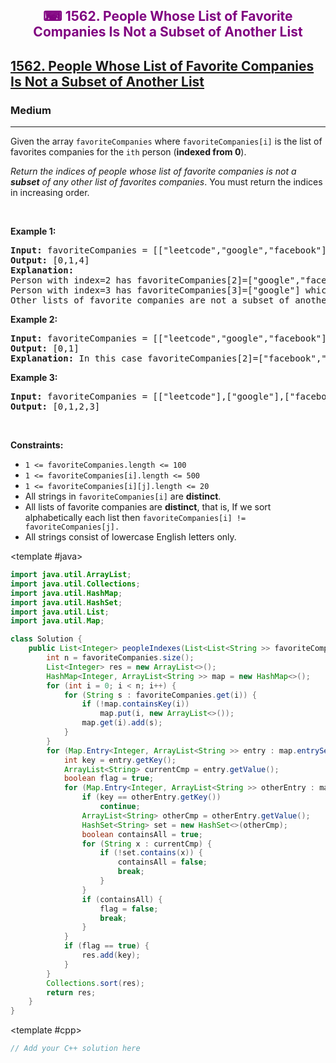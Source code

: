 <div align = "center">
<h style = "margin-bottom: 0px; margin-top: 0px; color : purple;" align = "center" class = "header">

## ⌨ 1562. People Whose List of Favorite Companies Is Not a Subset of Another List

</h>
</div>

<h2><a href="https://leetcode.com/problems/people-whose-list-of-favorite-companies-is-not-a-subset-of-another-list" target = "_blank">1562. People Whose List of Favorite Companies Is Not a Subset of Another List</a></h2><h3>Medium</h3><hr><p>Given the array <code>favoriteCompanies</code> where <code>favoriteCompanies[i]</code> is the list of favorites companies for the <code>ith</code> person (<strong>indexed from 0</strong>).</p>

<p><em>Return the indices of people whose list of favorite companies is not a <strong>subset</strong> of any other list of favorites companies</em>. You must return the indices in increasing order.</p>

<p>&nbsp;</p>
<p><strong class="example">Example 1:</strong></p>

<pre>
<strong>Input:</strong> favoriteCompanies = [[&quot;leetcode&quot;,&quot;google&quot;,&quot;facebook&quot;],[&quot;google&quot;,&quot;microsoft&quot;],[&quot;google&quot;,&quot;facebook&quot;],[&quot;google&quot;],[&quot;amazon&quot;]]
<strong>Output:</strong> [0,1,4] 
<strong>Explanation:</strong> 
Person with index=2 has favoriteCompanies[2]=[&quot;google&quot;,&quot;facebook&quot;] which is a subset of favoriteCompanies[0]=[&quot;leetcode&quot;,&quot;google&quot;,&quot;facebook&quot;] corresponding to the person with index 0. 
Person with index=3 has favoriteCompanies[3]=[&quot;google&quot;] which is a subset of favoriteCompanies[0]=[&quot;leetcode&quot;,&quot;google&quot;,&quot;facebook&quot;] and favoriteCompanies[1]=[&quot;google&quot;,&quot;microsoft&quot;]. 
Other lists of favorite companies are not a subset of another list, therefore, the answer is [0,1,4].
</pre>

<p><strong class="example">Example 2:</strong></p>

<pre>
<strong>Input:</strong> favoriteCompanies = [[&quot;leetcode&quot;,&quot;google&quot;,&quot;facebook&quot;],[&quot;leetcode&quot;,&quot;amazon&quot;],[&quot;facebook&quot;,&quot;google&quot;]]
<strong>Output:</strong> [0,1] 
<strong>Explanation:</strong> In this case favoriteCompanies[2]=[&quot;facebook&quot;,&quot;google&quot;] is a subset of favoriteCompanies[0]=[&quot;leetcode&quot;,&quot;google&quot;,&quot;facebook&quot;], therefore, the answer is [0,1].
</pre>

<p><strong class="example">Example 3:</strong></p>

<pre>
<strong>Input:</strong> favoriteCompanies = [[&quot;leetcode&quot;],[&quot;google&quot;],[&quot;facebook&quot;],[&quot;amazon&quot;]]
<strong>Output:</strong> [0,1,2,3]
</pre>

<p>&nbsp;</p>
<p><strong>Constraints:</strong></p>

<ul>
	<li><code>1 &lt;= favoriteCompanies.length &lt;= 100</code></li>
	<li><code>1 &lt;= favoriteCompanies[i].length &lt;= 500</code></li>
	<li><code>1 &lt;= favoriteCompanies[i][j].length &lt;= 20</code></li>
	<li>All strings in <code>favoriteCompanies[i]</code> are <strong>distinct</strong>.</li>
	<li>All lists of favorite companies are <strong>distinct</strong>, that is, If we sort alphabetically each list then <code>favoriteCompanies[i] != favoriteCompanies[j].</code></li>
	<li>All strings consist of lowercase English letters only.</li>
</ul>

<CodeTabs :languages="[ { name: 'C++', slot: 'cpp' }, { name: 'Java', slot: 'java' } ]">

<template #java>

```java
import java.util.ArrayList;
import java.util.Collections;
import java.util.HashMap;
import java.util.HashSet;
import java.util.List;
import java.util.Map;

class Solution {
    public List<Integer> peopleIndexes(List<List<String >> favoriteCompanies) {
        int n = favoriteCompanies.size();
        List<Integer> res = new ArrayList<>();
        HashMap<Integer, ArrayList<String >> map = new HashMap<>();
        for (int i = 0; i < n; i++) {
            for (String s : favoriteCompanies.get(i)) {
                if (!map.containsKey(i))
                    map.put(i, new ArrayList<>());
                map.get(i).add(s);
            }
        }
        for (Map.Entry<Integer, ArrayList<String >> entry : map.entrySet()) {
            int key = entry.getKey();
            ArrayList<String> currentCmp = entry.getValue();
            boolean flag = true;
            for (Map.Entry<Integer, ArrayList<String >> otherEntry : map.entrySet()) {
                if (key == otherEntry.getKey())
                    continue;
                ArrayList<String> otherCmp = otherEntry.getValue();
                HashSet<String> set = new HashSet<>(otherCmp);
                boolean containsAll = true;
                for (String x : currentCmp) {
                    if (!set.contains(x)) {
                        containsAll = false;
                        break;
                    }
                }
                if (containsAll) {
                    flag = false;
                    break;
                }
            }
            if (flag == true) {
                res.add(key);
            }
        }
        Collections.sort(res);
        return res;
    }
}
```

</template>

<template #cpp>

```cpp
// Add your C++ solution here
```

</template>

</CodeTabs>

